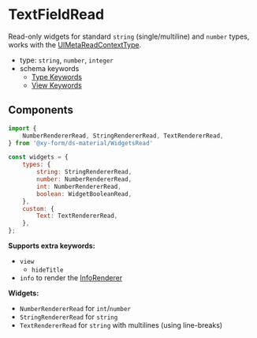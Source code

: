# TextFieldRead

Read-only widgets for standard `string` (single/multiline) and `number` types, works with the [UIMetaReadContextType](/docs/core-meta#read-context).

- type: `string`, `number`, `integer`
- schema keywords
    - [Type Keywords](/docs/schema#type-string)
    - [View Keywords](/docs/schema#view-keyword)

## Components

```js
import {
    NumberRendererRead, StringRendererRead, TextRendererRead,
} from '@xy-form/ds-material/WidgetsRead'

const widgets = {
    types: {
        string: StringRendererRead,
        number: NumberRendererRead,
        int: NumberRendererRead,
        boolean: WidgetBooleanRead,
    },
    custom: {
        Text: TextRendererRead,
    },
};
```

**Supports extra keywords:**

- `view`
    - `hideTitle`
- `info` to render the [InfoRenderer](/docs/ds-material/Component/InfoRenderer)

**Widgets:**

- `NumberRendererRead` for `int`/`number`
- `StringRendererRead` for `string`
- `TextRendererRead` for `string` with multilines (using line-breaks)
